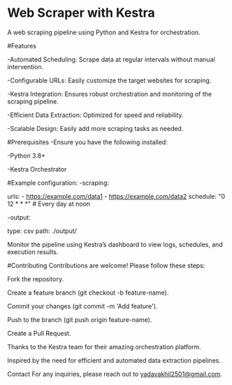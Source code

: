 ﻿# Web Scraper with Kestra
A web scraping pipeline using Python and Kestra for orchestration.


#Features

-Automated Scheduling: Scrape data at regular intervals without manual intervention.

-Configurable URLs: Easily customize the target websites for scraping.

-Kestra Integration: Ensures robust orchestration and monitoring of the scraping pipeline.

-Efficient Data Extraction: Optimized for speed and reliability.

-Scalable Design: Easily add more scraping tasks as needed.


#Prerequisites
-Ensure you have the following installed:

-Python 3.8+

-Kestra Orchestrator


#Example configuration:
-scraping:

  urls:
    - https://example.com/data1
    - https://example.com/data2
  schedule: "0 12 * * *" # Every day at noon
  
-output:

  type: csv
  path: ./output/

Monitor the pipeline using Kestra’s dashboard to view logs, schedules, and execution results.


#Contributing
Contributions are welcome! Please follow these steps:

Fork the repository.

Create a feature branch (git checkout -b feature-name).

Commit your changes (git commit -m 'Add feature').

Push to the branch (git push origin feature-name).

Create a Pull Request.



Thanks to the Kestra team for their amazing orchestration platform.

Inspired by the need for efficient and automated data extraction pipelines.

Contact
For any inquiries, please reach out to yadavakhil2501@gmail.com.

